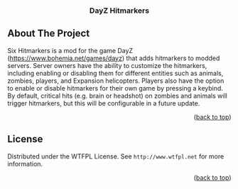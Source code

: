<h3 align="center">DayZ Hitmarkers</h3>







</div>















<!-- ABOUT THE PROJECT -->



## About The Project

Six Hitmarkers is a mod for the game DayZ (https://www.bohemia.net/games/dayz) that adds hitmarkers to modded servers. Server owners have the ability to customize the hitmarkers, including enabling or disabling them for different entities such as animals, zombies, players, and Expansion helicopters. Players also have the option to enable or disable hitmarkers for their own game by pressing a keybind. By default, critical hits (e.g. brain or headshot) on zombies and animals will trigger hitmarkers, but this will be configurable in a future update.

<p align="right">(<a href="#readme-top">back to top</a>)</p>







<!-- LICENSE -->



## License







Distributed under the WTFPL License. See `http://www.wtfpl.net` for more information.







<p align="right">(<a href="#readme-top">back to top</a>)</p>















<!-- MARKDOWN LINKS & IMAGES -->
